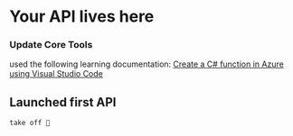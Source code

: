# Your API lives here

### Update Core Tools
used the following learning documentation:
[Create a C# function in Azure using Visual Studio Code](https://learn.microsoft.com/en-us/azure/azure-functions/create-first-function-vs-code-csharp)



## Launched first API

```js
take off 🚀
```